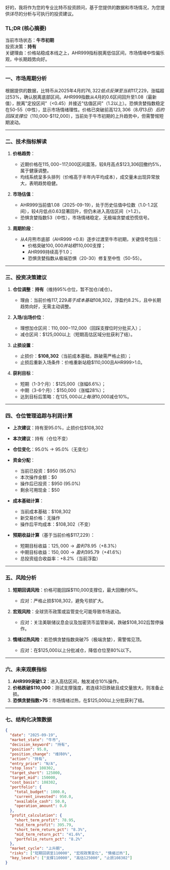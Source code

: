 好的，我将作为您的专业比特币投资顾问，基于您提供的数据和市场情况，为您提供详尽的分析与可执行的投资建议。

### TL;DR (核心摘要)
当前市场状态：**牛市初期**  
投资决策：**持有**  
关键理由：价格站稳成本线之上，AHR999指标脱离低估区间，市场情绪中性偏乐观，中长期趋势向好。

---

### 一、市场周期分析
根据提供的数据，比特币从2025年4月的$76,322低点反弹至当前$117,229，涨幅超过53%，确认脱离底部区间。AHR999指数从4月的0.6区间回升至1.08（最新值），脱离"定投区间"（<0.45）并接近"估值区间"（1.2以上）。恐惧贪婪指数稳定在50-55（中性），显示市场情绪理性。价格已突破前高$123,306（8月13日）后的回踩支撑位（$110,000-$112,000），当前处于牛市初期的上升趋势中，但需警惕短期波动。

---

### 二、技术指标解读
1. **价格趋势**：  
   - 近期价格在$115,000-$117,000区间震荡，较8月高点$123,306回撤约5%，属于健康调整。
   - 均线系统呈多头排列（价格高于半年内平均成本），成交量未出现异常放大，表明趋势稳健。

2. **市场估值**：  
   - AHR999当前值1.08（2025-09-19），处于历史估值中位数（1.0-1.2区间），较4月低点0.63显著回升，但仍未进入高估区间（>1.2）。
   - 恐惧贪婪指数53（中性），市场情绪稳定，无极端贪婪或恐慌信号。

3. **周期阶段**：  
   - 从4月熊市底部（AHR999 <0.8）逐步过渡至牛市初期，关键信号包括：  
     - 价格突破$100,000并站稳$110,000支撑；  
     - AHR999持续高于1.0；  
     - 恐惧贪婪指数从极端恐惧（20-30）修复至中性（50-55）。

---

### 三、投资决策建议
1. **仓位调整**：**持有**（维持95%仓位，暂不加仓/减仓）。  
   - 理由：当前价格$117,229高于成本基础$108,302，浮盈约8.2%，且中长期趋势向好，无需主动调整。

2. **入场/出场价位**：  
   - 理想加仓区间：$110,000-$112,000（回踩支撑位时分批买入）；  
   - 减仓区间：$125,000以上（短期高估区域分批获利了结）。

3. **止损设置**：  
   - 止损价：**$108,302**（当前成本基础，跌破需严格止损）；  
   - 止损后重新入场条件：价格重新站稳$110,000且AHR999>1.0。

4. **获利目标**：  
   - 短期（1-3个月）：$125,000（涨幅6.6%）；  
   - 中期（3-6个月）：$150,000（涨幅28%）；  
   - 达到目标后策略：在$125,000以上每涨$10,000减仓10%。

---

### 四、仓位管理追踪与利润计算
- **上次建议**：持有至95.0%，止损价位$108,302  
- **本次建议**：持有（仓位不变）  
- **仓位变化**：95.0% → 95.0%（无变化）  
- **资金分配**：  
  - 当前已投资：$950 (95.0%)  
  - 本次操作金额：$0  
  - 操作后已投资：$950 (95.0%)  
  - 剩余可用现金：$50  

- **成本基础计算**：  
  - 当前成本基础：$108,302  
  - 新交易价格：无操作  
  - 操作后平均成本：$108,302（不变）  

- **预期收益计算**（基于当前价格$117,229）：  
  - 短期目标收益：$125,000 → 盈利$78.95（+8.3%）
  - 中期目标收益：$150,000 → 盈利$395.79（+41.6%）
  - 总投资组合收益率：+8.2%（当前浮盈）

---

### 五、风险分析
1. **短期回调风险**：价格可能回踩$110,000支撑位，最大回撤约6%。  
   - 应对：严格止损$108,302，避免亏损扩大。  

2. **宏观风险**：全球货币政策或监管变化可能导致市场波动。  
   - 应对：关注美联储议息会议及加密货币监管新闻，跌破$108,302后暂停操作。  

3. **情绪过热风险**：若恐惧贪婪指数突破75（极端贪婪），需警惕见顶。  
   - 应对：在$125,000以上分批减仓，降低仓位至80%以下。

---

### 六、未来观察指标
1. **AHR999突破1.2**：进入高估区间，触发减仓10%操作。  
2. **价格跌破$110,000**：测试支撑强度，若连续3日跌破且成交量放大，则准备止损。  
3. **恐惧贪婪指数>75**：市场情绪过热，在$125,000以上分批获利了结。

---

### 七、结构化决策数据
```json
{
  "date": "2025-09-19",
  "market_state": "牛市",
  "decision_keyword": "持有",
  "position": 95.0,
  "position_change": "维持0%",
  "action": "持有",
  "entry_price": "N/A",
  "stop_loss": 108302,
  "target_short": 125000,
  "target_mid": 150000,
  "cost_basis": 108302,
  "portfolio": {
    "total_budget": 1000.0,
    "current_invested": 950.0,
    "available_cash": 50.0,
    "operation_amount": 0.0
  },
  "profit_calculation": {
    "short_term_profit": 78.95,
    "mid_term_profit": 395.79,
    "short_term_return_pct": "8.3%",
    "mid_term_return_pct": "41.6%",
    "portfolio_return_pct": "8.2%"
  },
  "market_cycle": "上升期",
  "risks": ["短期回调至110000", "宏观政策变化", "情绪过热"],
  "key_levels": ["支撑110000", "高估125000", "止损108302"]
}
```